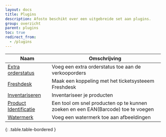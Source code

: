 ```yaml
---
layout: docs
title: Plugins
description: Afosto beschikt over een uitgebreide set aan plugins.
group: overzicht
parent: plugins
toc: true
redirect_from:
  - /plugins
---
```

|Naam|Omschrijving|
|---|---|
|[Extra orderstatus](/plugins/extra-orderstatus)|Voeg een extra orderstatus toe aan de verkooporders|
|[Freshdesk](/plugins/freshdesk)|Maak een koppeling met het ticketsysteeem Freshdesk|
|[Inventariseren](/plugins/inventariseren)|Inventariseer je producten|
|[Product Identificatie](/plugins/pid)|Een tool om snel producten op te kunnen zoeken en een EAN(Barcode) toe te voegen|
|[Watermerk](/plugins/watermerk)|Voeg een watermerk toe aan afbeeldingen|
{: .table.table-bordered }

